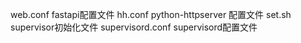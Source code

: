 web.conf fastapi配置文件
hh.conf python-httpserver 配置文件
set.sh supervisor初始化文件
supervisord.conf supervisord配置文件
